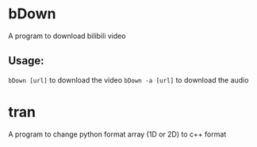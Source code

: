 # bDown
A program to download bilibili video

## Usage:
`bDown [url]` to download the video
`bDown -a [url]` to download the audio

# tran

A program to change python format array (1D or 2D) to c++ format
